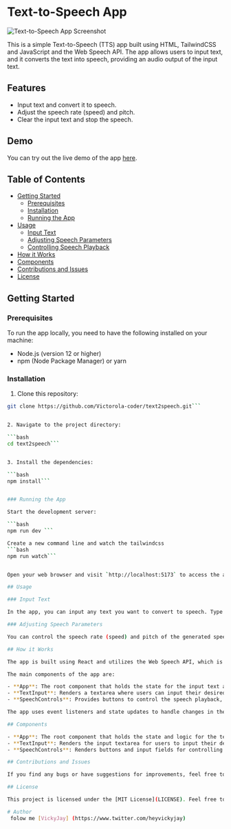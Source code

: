 # Text-to-Speech App

![Text-to-Speech App Screenshot](screenshot.png)

This is a simple Text-to-Speech (TTS) app built using HTML, TailwindCSS and JavaScript and the Web Speech API. The app allows users to input text, and it converts the text into speech, providing an audio output of the input text.

## Features

- Input text and convert it to speech.
- Adjust the speech rate (speed) and pitch.
- Clear the input text and stop the speech.

## Demo

You can try out the live demo of the app  [here](https:text2speech.vercel.app).

## Table of Contents

- [Getting Started](#getting-started)
  - [Prerequisites](#prerequisites)
  - [Installation](#installation)
  - [Running the App](#running-the-app)
- [Usage](#usage)
  - [Input Text](#input-text)
  - [Adjusting Speech Parameters](#adjusting-speech-parameters)
  - [Controlling Speech Playback](#controlling-speech-playback)
- [How it Works](#how-it-works)
- [Components](#components)
- [Contributions and Issues](#contributions-and-issues)
- [License](#license)

## Getting Started

### Prerequisites

To run the app locally, you need to have the following installed on your machine:

- Node.js (version 12 or higher)
- npm (Node Package Manager) or yarn

### Installation

1. Clone this repository:
```bash
git clone https://github.com/Victorola-coder/text2speech.git```


2. Navigate to the project directory:

```bash
cd text2speech```


3. Install the dependencies:

```bash
npm install```


### Running the App

Start the development server:

```bash
npm run dev ```

Create a new command line and watch the tailwindcss
```bash
npm run watch```


Open your web browser and visit `http://localhost:5173` to access the app.

## Usage

### Input Text

In the app, you can input any text you want to convert to speech. Type or paste your desired text into the textarea provided.

### Adjusting Speech Parameters

You can control the speech rate (speed) and pitch of the generated speech. Use the input fields provided for rate and pitch adjustments. The default rate and pitch values are 1.

## How it Works

The app is built using React and utilizes the Web Speech API, which is natively supported in modern web browsers. The API provides a `SpeechSynthesis` interface that enables text-to-speech functionality. The `SpeechSynthesisUtterance` object represents a speech request and allows customization of speech parameters, such as rate and pitch.

The main components of the app are:

- **App**: The root component that holds the state for the input text and speech options. It also handles the speech synthesis and controls playback.
- **TextInput**: Renders a textarea where users can input their desired text.
- **SpeechControls**: Provides buttons to control the speech playback, such as play, pause, and stop. It also includes options to adjust the speech rate and pitch.

The app uses event listeners and state updates to handle changes in the input text and speech options. When the user clicks the play button, the app creates a new `SpeechSynthesisUtterance` object with the input text and specified options, and then it calls the `speak()` method on the `SpeechSynthesis` interface to start the speech playback.

## Components

- **App**: The root component that holds the state and logic for the text-to-speech functionality.
- **TextInput**: Renders the input textarea for users to input their desired text.
- **SpeechControls**: Renders buttons and input fields for controlling the speech parameters and playback.

## Contributions and Issues

If you find any bugs or have suggestions for improvements, feel free to open an issue or submit a pull request on [GitHub](https://victorola-coder/text2speech).

## License

This project is licensed under the [MIT License](LICENSE). Feel free to use, modify, and distribute the code for your own purposes.

# Author
 folow me [VickyJay] (https://www.twitter.com/heyvickyjay)
